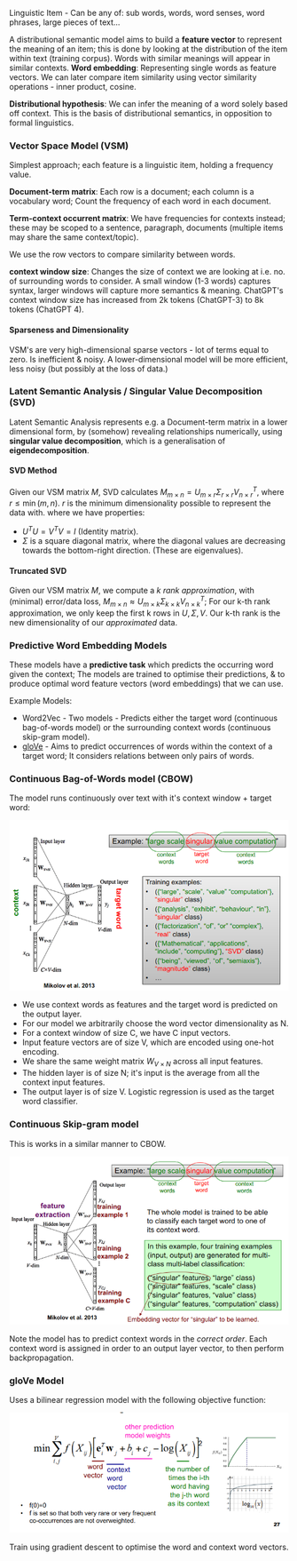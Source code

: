 Linguistic Item - Can be any of: sub words, words, word senses, word phrases, large pieces of text...

A distributional semantic model aims to build a **feature vector** to represent the meaning of an item; this is done by looking at the distribution of the item within text (training corpus). Words with similar meanings will appear in similar contexts.
**Word embedding**: Representing single words as feature vectors.
We can later compare item similarity using vector similarity operations - inner product, cosine.

**Distributional hypothesis**: We can infer the meaning of a word solely based off context. This is the basis of distributional semantics, in opposition to formal linguistics.

### Vector Space Model (VSM)
Simplest approach; each feature is a linguistic item, holding a frequency value.

**Document-term matrix**: Each row is a document; each column is a vocabulary word; Count the frequency of each word in each document.

**Term-context occurrent matrix**: We have frequencies for contexts instead; these may be scoped to a sentence, paragraph, documents (multiple items may share the same context/topic). 

We use the row vectors to compare similarity between words. 

**context window size**: Changes the size of context we are looking at i.e. no. of surrounding words to consider. A small window (1-3 words) captures syntax, larger windows will capture more semantics & meaning. ChatGPT's context window size has increased from 2k tokens (ChatGPT-3) to 8k tokens (ChatGPT 4).

#### Sparseness and Dimensionality
VSM's are very high-dimensional sparse vectors - lot of terms equal to zero. Is inefficient & noisy. A lower-dimensional model will be more efficient, less noisy (but possibly at the loss of data.)

### Latent Semantic Analysis / Singular Value Decomposition (SVD)

Latent Semantic Analysis represents e.g. a Document-term matrix in a lower dimensional form, by (somehow) revealing relationships numerically, using **singular value decomposition**, which is a generalisation of **eigendecomposition**.

#### SVD Method 
Given our VSM matrix $M$, SVD calculates $M_{m\times n} = U_{m\times r}\Sigma_{r\times r} V_{n\times r}^T$, where $r\leq\min(m,n)$. $r$ is the minimum dimensionality possible to represent the data with.
where we have properties:
- $U^TU=V^TV=I$ (Identity matrix). 
- $\Sigma$ is a square diagonal matrix, where the diagonal values are decreasing towards the bottom-right direction. (These are eigenvalues).

#### Truncated SVD
Given our VSM matrix $M$, we compute a *k rank approximation*, with (minimal) error/data loss, $M_{m\times n} \approx U_{m\times k}\Sigma_{k\times k} V_{n\times k}^T$; 
For our k-th rank approximation, we only keep the first k rows in $U,\Sigma,V$. Our k-th rank is the new dimensionality of our *approximated* data.


### Predictive Word Embedding Models

These models have a **predictive task** which predicts the occurring word given the context; The models are trained to optimise their predictions, & to produce optimal word feature vectors (word embeddings) that we can use.

Example Models:
- Word2Vec - Two models - Predicts either the target word (continuous bag-of-words model) or the surrounding context words (continuous skip-gram model).
- [gloVe](https://nlp.stanford.edu/projects/glove/) - Aims to predict occurrences of words within the context of a target word; It considers relations between only pairs of words. 

### Continuous Bag-of-Words model (CBOW)

The model runs continuously over text with it's context window + target word:

![](misc/Pasted%20image%2020231021193753.png)

- We use context words as features and the target word is predicted on the output layer.
- For our model we arbitrarily choose the word vector dimensionality as N.
- For a context window of size C, we have C input vectors.
- Input feature vectors are of size V, which are encoded using one-hot encoding.
- We share the same weight matrix $W_{V\times N}$ across all input features.
- The hidden layer is of size N; it's input is the average from all the context input features.
- The output layer is of size V. Logistic regression is used as the target word classifier.


### Continuous Skip-gram model
This is works in a similar manner to CBOW.

![](misc/Pasted%20image%2020231021195112.png)

Note the model has to predict context words in the *correct order*.
Each context word is assigned in order to an output layer vector, to then perform backpropagation.

### gloVe Model

Uses a bilinear regression model with the following objective function:

![](misc/Pasted%20image%2020231021201522.png)

Train using gradient descent to optimise the word and context word vectors.